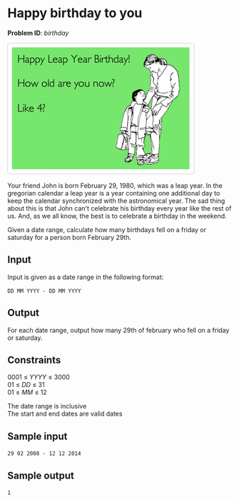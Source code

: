 # Happy birthday to you
__Problem ID__: _birthday_

![](../images/leap.png)

Your friend John is born February 29, 1980, which was a leap year. In the
gregorian calendar a leap year is a year containing one additional day to keep
the calendar synchronized with the astronomical year. The sad thing about this
is that John can't celebrate his birthday every year like the rest of us. And,
as we all know, the best is to celebrate a birthday in the weekend.

Given a date range, calculate how many birthdays fell on a friday or saturday
for a person born February 29th.

## Input
Input is given as a date range in the following format:

```
DD MM YYYY - DD MM YYYY
```

## Output
For each date range, output how many 29th of february who fell on a friday or
saturday.

## Constraints
0001 &le; _YYYY_ &le; 3000  
01 &le; _DD_ &le; 31  
01 &le; _MM_ &le; 12

The date range is inclusive  
The start and end dates are valid dates

## Sample input
```
29 02 2008 - 12 12 2014
```

## Sample output
```
1
```
